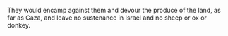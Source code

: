 They would encamp against them and devour the produce of the land, as far as Gaza, and leave no sustenance in Israel and no sheep or ox or donkey.
